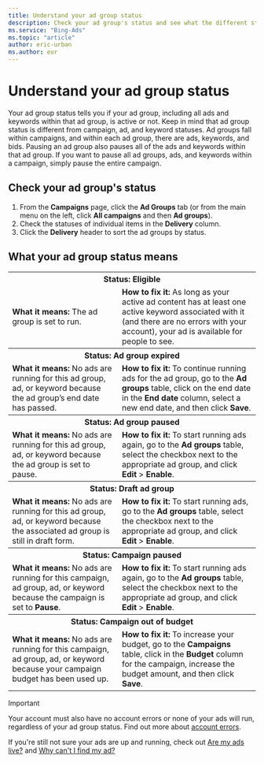 ```yaml
---
title: Understand your ad group status
description: Check your ad group's status and see what the different statuses mean.
ms.service: "Bing-Ads"
ms.topic: "article"
author: eric-urban
ms.author: eur
---
```


# Understand your ad group status

Your ad group status tells you if your ad group, including all ads and keywords within that ad group, is active or not. Keep in mind that ad group status is different from campaign, ad, and keyword statuses. Ad groups fall within campaigns, and within each ad group, there are ads, keywords, and bids. Pausing an ad group also pauses all of the ads and keywords within that ad group. If you want to pause all ad groups, ads, and keywords within a campaign, simply pause the entire campaign.

## Check your ad group's status
1. From the **Campaigns** page, click the **Ad Groups** tab (or from the main menu on the left, click **All campaigns** and then **Ad groups**).
1. Check the statuses of individual items in the **Delivery** column.
1. Click the **Delivery** header to sort the ad groups by status.

## What your ad group status means

<table>
  <tr>
    <th scope="col" colspan="2">Status: Eligible</th>
  </tr>
  <tr>
    <td><strong>What it means:</strong>
	  <para>The ad group is set to run.</para></td>
    <td><strong>How to fix it:</strong>
	  <para>As long as your active ad content has at least one active keyword associated with it (and there are no errors with your account), your ad is available for people to see.</para></td>
  </tr>
  <tr>
    <th scope="col" colspan="2">Status: Ad group expired</th>
  </tr>
  <tr>
    <td><strong>What it means:</strong>
	  <para>No ads are running for this ad group, ad, or keyword because the ad group’s end date has passed.</para></td>
    <td><strong>How to fix it:</strong>
	  <para>To continue running ads for the ad group, go to the <strong>Ad groups</strong> table, click on the end date in the <strong>End date</strong> column, select a new end date, and then click <strong>Save</strong>.</para></td>
  </tr>
  <tr>
    <th scope="col" colspan="2">Status: Ad group paused</th>
  </tr>
  <tr>
    <td><strong>What it means:</strong>
	  <para>No ads are running for this ad group, ad, or keyword because the ad group is set to pause.</para></td>
    <td><strong>How to fix it:</strong>
	  <para>To start running ads again, go to the <strong>Ad groups</strong> table, select the checkbox next to the appropriate ad group, and click <strong>Edit</strong> &gt; <strong>Enable</strong>.</para></td>
  </tr>
  <tr>
    <th scope="col" colspan="2">Status: Draft ad group</th>
  </tr>
  <tr>
    <td><strong>What it means:</strong>
	  <para>No ads are running for this ad group, ad, or keyword because the associated ad group is still in draft form.</para></td>
    <td>
        <strong>How to fix it:</strong>
		<para>To start running ads, go to the <strong>Ad groups</strong> table, select the checkbox next to the appropriate ad group, and click <strong>Edit</strong> &gt; <strong>Enable</strong>.</para></td>
  </tr>
  <tr>
    <th scope="col" colspan="2">Status: Campaign paused</th>
  </tr>
  <tr>
    <td><strong>What it means:</strong>
	  <para>No ads are running for this campaign, ad group, ad, or keyword because the campaign is set to <strong>Pause</strong>.</para></td>
    <td><strong>How to fix it:</strong>
	  <para>
        To start running ads again, go to the <strong>Ad groups</strong> table, select the checkbox next to the appropriate ad group, and click <strong>Edit</strong> &gt; <strong>Enable</strong>.</para></td>
  </tr>
  <tr>
    <th scope="col" colspan="2">Status: Campaign out of budget</th>
  </tr>
  <tr>
    <td><strong>What it means:</strong> 
	  <para>No ads are running for this campaign, ad group, ad, or keyword because your campaign budget has been used up.</para></td>
    <td><strong>How to fix it:</strong>
	  <para>To increase your budget, go to the <strong>Campaigns</strong> table, click in the <strong>Budget</strong> column for the campaign, increase the budget amount, and then click <strong>Save</strong>.</para></td>
  </tr>
</table>

> [!IMPORTANT]
> Your account must also have no account errors or none of your ads will run, regardless of your ad group status. Find out more about [account errors](./hlp_BA_CONC_AccountErrors.md).

If you're still not sure your ads are up and running, check out [Are my ads live?](./hlp_BA_CONC_pitfalls.md) and [Why can't I find my ad?](./hlp_BA_CONC_WhereIsAd.md)


